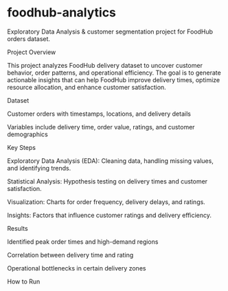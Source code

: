 # foodhub-analytics
Exploratory Data Analysis &amp; customer segmentation project for FoodHub orders dataset.


Project Overview

This project analyzes FoodHub delivery dataset to uncover customer behavior, order patterns, and operational efficiency. The goal is to generate actionable insights that can help FoodHub improve delivery times, optimize resource allocation, and enhance customer satisfaction.

Dataset

Customer orders with timestamps, locations, and delivery details

Variables include delivery time, order value, ratings, and customer demographics

Key Steps

Exploratory Data Analysis (EDA): Cleaning data, handling missing values, and identifying trends.

Statistical Analysis: Hypothesis testing on delivery times and customer satisfaction.

Visualization: Charts for order frequency, delivery delays, and ratings.

Insights: Factors that influence customer ratings and delivery efficiency.

Results

Identified peak order times and high-demand regions

Correlation between delivery time and rating

Operational bottlenecks in certain delivery zones

How to Run
